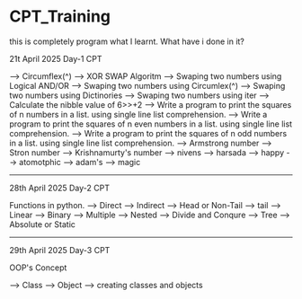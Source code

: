 # CPT_Training

this is completely program what I learnt. What have i done in it?

21t April 2025 Day-1 CPT

--> Circumflex(^)
--> XOR SWAP Algoritm
--> Swaping two numbers using Logical AND/OR
--> Swaping two numbers using Circumlex(^)
--> Swaping two numbers using Dictinories
--> Swaping two numbers using iter
--> Calculate the nibble value of 6>>+2
--> Write a program to print the squares of n numbers in a list. using single line list comprehension.
--> Write a program to print the squares of n even numbers in a list. using single line list comprehension.
--> Write a program to print the squares of n odd numbers in a list. using single line list comprehension.
--> Armstrong number
--> Stron number
--> Krishnamurty's number
--> nivens
--> harsada
--> happy
--> atomotphic
--> adam's
--> magic

---

28th April 2025 Day-2 CPT

Functions in python.
--> Direct
--> Indirect
--> Head or Non-Tail
--> tail
--> Linear
--> Binary
--> Multiple
--> Nested
--> Divide and Conqure
--> Tree
--> Absolute or Static

---

29th April 2025 Day-3 CPT

OOP's Concept

--> Class
--> Object
--> creating classes and objects
